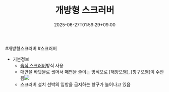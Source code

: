 ﻿---
title: "개방형 스크러버"
date: 2025-06-27T01:59:29+09:00
lastmod: 2025-06-27T01:59:29+09:00
type: docs
sidebar:
  open: true
weight: 8
---
<div style="display:none">
  <meta property="article:published_time" content="2025-06-26T16:59:29Z" />
  <meta property="article:modified_time" content="2025-06-26T16:59:29Z" />
</div>
#개방형스크러버 #스크러버

- 기본정보
	-  [습식 스크러버](/industry-study/습식-스크러버/)방식 사용
	- 매연을 바닷물로 씻어서 매연을 줄이는 방식으로 [해양오염], [항구오염]이 수반됨![](https://i.imgur.com/MKtuHPB.png)
	- 스크러버 설치 선박의 입항을 금지하는 항구가 늘어나고 있음
